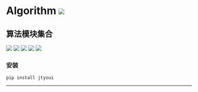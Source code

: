 # **Algorithm** [![](https://gitee.com/tyoui/logo/raw/master/logo/photolog.png)][1]

## 算法模块集合
[![](https://img.shields.io/badge/个人网站-jtyoui-yellow.com.svg)][1]
[![](https://img.shields.io/badge/Python-3.7-green.svg)]()
[![](https://img.shields.io/badge/BlogWeb-Tyoui-bule.svg)][1]
[![](https://img.shields.io/badge/Email-jtyoui@qq.com-red.svg)]()
[![](https://img.shields.io/badge/算法-algorithm-black.svg)]()


### 安装
    pip install jtyoui



***
[1]: https://blog.jtyoui.com